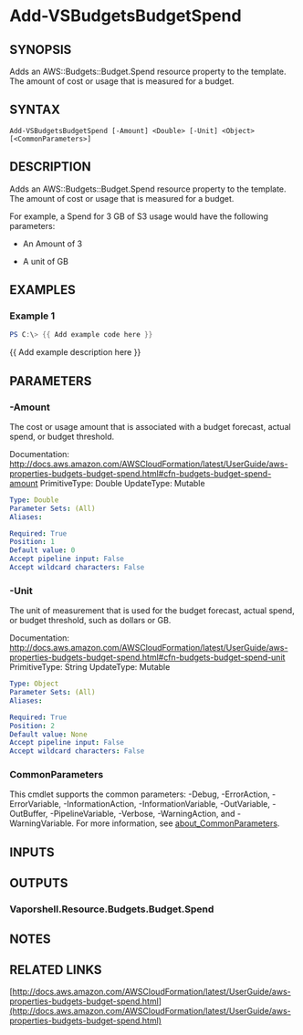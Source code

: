 # Add-VSBudgetsBudgetSpend

## SYNOPSIS
Adds an AWS::Budgets::Budget.Spend resource property to the template.
The amount of cost or usage that is measured for a budget.

## SYNTAX

```
Add-VSBudgetsBudgetSpend [-Amount] <Double> [-Unit] <Object> [<CommonParameters>]
```

## DESCRIPTION
Adds an AWS::Budgets::Budget.Spend resource property to the template.
The amount of cost or usage that is measured for a budget.

For example, a Spend for 3 GB of S3 usage would have the following parameters:

+ An Amount of 3

+ A unit of GB

## EXAMPLES

### Example 1
```powershell
PS C:\> {{ Add example code here }}
```

{{ Add example description here }}

## PARAMETERS

### -Amount
The cost or usage amount that is associated with a budget forecast, actual spend, or budget threshold.

Documentation: http://docs.aws.amazon.com/AWSCloudFormation/latest/UserGuide/aws-properties-budgets-budget-spend.html#cfn-budgets-budget-spend-amount
PrimitiveType: Double
UpdateType: Mutable

```yaml
Type: Double
Parameter Sets: (All)
Aliases:

Required: True
Position: 1
Default value: 0
Accept pipeline input: False
Accept wildcard characters: False
```

### -Unit
The unit of measurement that is used for the budget forecast, actual spend, or budget threshold, such as dollars or GB.

Documentation: http://docs.aws.amazon.com/AWSCloudFormation/latest/UserGuide/aws-properties-budgets-budget-spend.html#cfn-budgets-budget-spend-unit
PrimitiveType: String
UpdateType: Mutable

```yaml
Type: Object
Parameter Sets: (All)
Aliases:

Required: True
Position: 2
Default value: None
Accept pipeline input: False
Accept wildcard characters: False
```

### CommonParameters
This cmdlet supports the common parameters: -Debug, -ErrorAction, -ErrorVariable, -InformationAction, -InformationVariable, -OutVariable, -OutBuffer, -PipelineVariable, -Verbose, -WarningAction, and -WarningVariable. For more information, see [about_CommonParameters](http://go.microsoft.com/fwlink/?LinkID=113216).

## INPUTS

## OUTPUTS

### Vaporshell.Resource.Budgets.Budget.Spend
## NOTES

## RELATED LINKS

[http://docs.aws.amazon.com/AWSCloudFormation/latest/UserGuide/aws-properties-budgets-budget-spend.html](http://docs.aws.amazon.com/AWSCloudFormation/latest/UserGuide/aws-properties-budgets-budget-spend.html)

